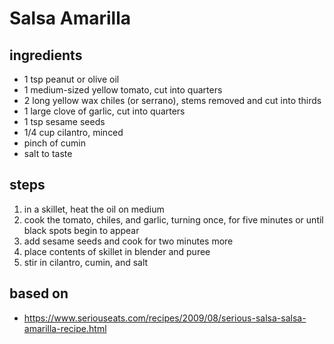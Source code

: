 # Salsa Amarilla  

## ingredients  
* 1 tsp peanut or olive oil  
* 1 medium-sized yellow tomato, cut into quarters  
* 2 long yellow wax chiles (or serrano), stems removed and cut into thirds  
* 1 large clove of garlic, cut into quarters  
* 1 tsp sesame seeds  
* 1/4 cup cilantro, minced  
* pinch of cumin  
* salt to taste  

## steps
1. in a skillet, heat the oil on medium  
2. cook the tomato, chiles, and garlic, turning once, for five minutes or until black spots begin to appear  
3. add sesame seeds and cook for two minutes more  
4. place contents of skillet in blender and puree  
5. stir in cilantro, cumin, and salt  

## based on  
* https://www.seriouseats.com/recipes/2009/08/serious-salsa-salsa-amarilla-recipe.html  

